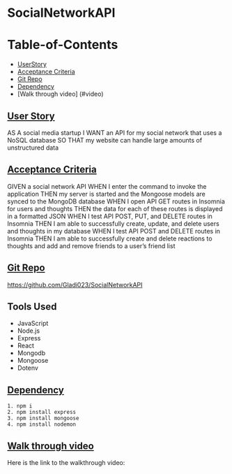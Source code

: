 # SocialNetworkAPI
# Table-of-Contents

  * [UserStory](#userstory)
  * [Acceptance Criteria](#acceptance-criteria)
  * [Git Repo](#git-repo)
  * [Dependency](#dependency)
  * [Walk through video] (#video)


## [User Story](#table-of-contents)

AS A social media startup
I WANT an API for my social network that uses a NoSQL database
SO THAT my website can handle large amounts of unstructured data

## [Acceptance Criteria](#table-of-contents)
GIVEN a social network API
WHEN I enter the command to invoke the application
THEN my server is started and the Mongoose models are synced to the MongoDB database
WHEN I open API GET routes in Insomnia for users and thoughts
THEN the data for each of these routes is displayed in a formatted JSON
WHEN I test API POST, PUT, and DELETE routes in Insomnia
THEN I am able to successfully create, update, and delete users and thoughts in my database
WHEN I test API POST and DELETE routes in Insomnia
THEN I am able to successfully create and delete reactions to thoughts and add and remove friends to a user’s friend list


## [Git Repo](#table-of-contents)
https://github.com/Gladi023/SocialNetworkAPI
## Tools Used
  * JavaScript
  * Node.js
  * Express
  * React
  * Mongodb
  * Mongoose
  * Dotenv

## [Dependency](#table-of-contents)
     
    1. npm i
    2. npm install express
    3. npm install mongoose
    4. npm install nodemon

## [Walk through video](#video)

Here is the link to the walkthrough video:
